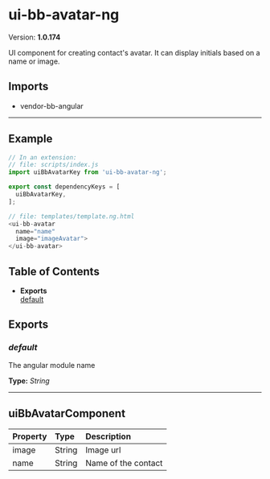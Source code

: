 # ui-bb-avatar-ng


Version: **1.0.174**

UI component for creating contact's avatar.
It can display initials based on a name or image.

## Imports

* vendor-bb-angular

---

## Example

```javascript
// In an extension:
// file: scripts/index.js
import uiBbAvatarKey from 'ui-bb-avatar-ng';

export const dependencyKeys = [
  uiBbAvatarKey,
];

// file: templates/template.ng.html
<ui-bb-avatar
  name="name"
  image="imageAvatar">
</ui-bb-avatar>
```

## Table of Contents
- **Exports**<br/>    <a href="#default">default</a><br/>

## Exports

### <a name="default"></a>*default*

The angular module name

**Type:** *String*


---

## uiBbAvatarComponent


| Property | Type | Description |
| :-- | :-- | :-- |
| image | String | Image url |
| name | String | Name of the contact |
